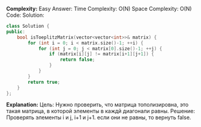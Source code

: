 **Complexity:** Easy
Answer:
	Time Complexity: O(N)
	Space Complexity: O(N)
Code:
Solution:
```cpp
class Solution {
public:
    bool isToeplitzMatrix(vector<vector<int>>& matrix) {
        for (int i = 0; i < matrix.size()-1; ++i) {
            for (int j = 0; j < matrix[0].size()-1; ++j) {
                if (matrix[i][j] != matrix[i+1][j+1]) {
                    return false;
                }
            }
        }
        return true;
    }
};
```
**Explanation:**
	Цель: Нужно проверить, что матрица тополизировна, это такая матрица, в которой элементы в каждй диагонали равны.
	Pешение: Проверять элементы i и j, i+1 и j+1. если они не равны, то вернуть false.
